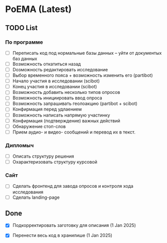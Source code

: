 # PoEMA (Latest)

## TODO List
### По программе
- [ ] Переписать код под нормальные базы данных – уйти от документых баз данных
- [ ] Возможность откатиться назад
- [ ] Dозможность редактировать исследование
- [ ] Выбор временного пояса + возможность изменить его (partibot)
- [ ] Начало участия в исследовании (scibot)
- [ ] Конец участия в исследовании (scibot)
- [ ] Возможность добавить несколько типов опросов 
- [ ] Возможность инициировать ввод опроса
- [ ] Возможность запрашивать геолоакцию (partibot + scibot)
- [ ] Конфирмация перед удлаением
- [ ] Возможность написать напрямую участинку
- [ ] Конфирмация (подтверждение) важных действий
- [ ] Обнаружение стоп-слов
- [ ] Прием аудио- и видео- сообщений и перевод их в текст. 

### Дипломыч
- [ ] Описать структуру решения
- [ ] Охарактеризовать структуру курсовой
      
### Сайт
- [ ] Сделать фронтенд для завода опросов и контроля хода исследования
- [ ] Сделать landing-page

## Done
- [X] Подкорректировать заготовку для описания (1 Jan 2025)
- [X] Перенести весь код в хранилише (1 Jan 2025)

